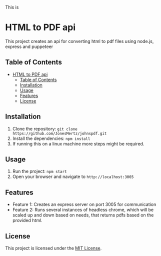 This is 

# HTML to PDF api

This project creates an api for converting html to pdf files using node.js, express and puppeteer

## Table of Contents

- [HTML to PDF api](#html-to-pdf-api)
  - [Table of Contents](#table-of-contents)
  - [Installation](#installation)
  - [Usage](#usage)
  - [Features](#features)
  - [License](#license)

## Installation

1. Clone the repository: `git clone https://github.com/JonesMertz/johnspdf.git`
2. Install the dependencies: `npm install`
3. If running this on a linux machine more steps might be required.

## Usage

1. Run the project: `npm start`
2. Open your browser and navigate to `http://localhost:3005`

## Features

- Feature 1: Creates an express server on port 3005 for communication
- Feature 2: Runs several instances of headless chrome, which will be scaled up and down based on needs, that returns pdfs based on the provided html.

## License

This project is licensed under the [MIT License](LICENSE).